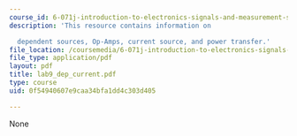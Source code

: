 ```yaml
---
course_id: 6-071j-introduction-to-electronics-signals-and-measurement-spring-2006
description: 'This resource contains information on

  dependent sources, Op-Amps, current source, and power transfer.'
file_location: /coursemedia/6-071j-introduction-to-electronics-signals-and-measurement-spring-2006/0f54940607e9caa34bfa1dd4c303d405_lab9_dep_current.pdf
file_type: application/pdf
layout: pdf
title: lab9_dep_current.pdf
type: course
uid: 0f54940607e9caa34bfa1dd4c303d405

---
```

None